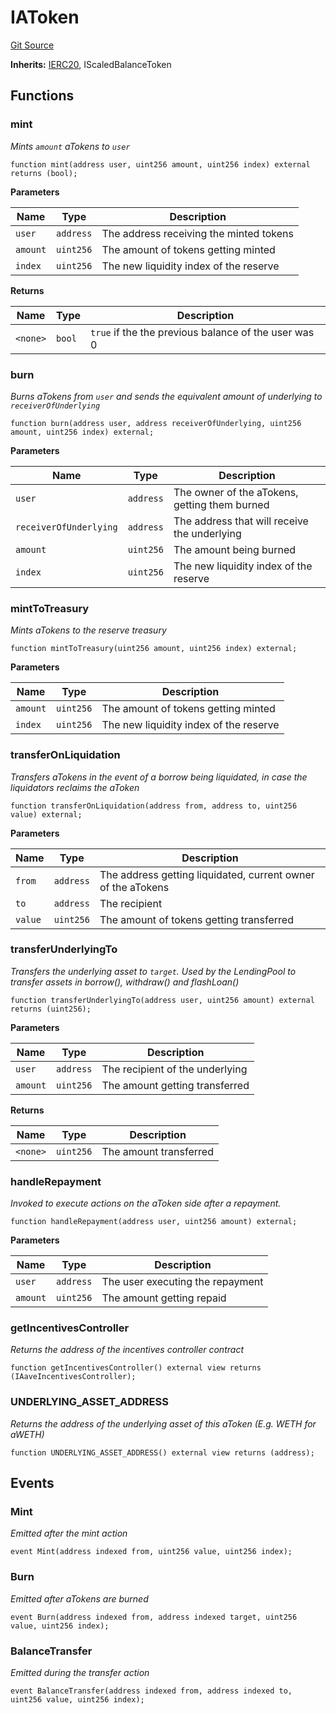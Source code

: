 # IAToken
[Git Source](https://github.com/larrythecucumber321/protocol/blob/0e60393685a4ae7994ac986273cdfa4cf9c069ed/contracts/plugins/assets/aave/IAToken.sol)

**Inherits:**
[IERC20](/tools/docgen/src/contracts/plugins/mocks/vendor/EasyAuction.sol/interface.IERC20.md), IScaledBalanceToken


## Functions
### mint

*Mints `amount` aTokens to `user`*


```solidity
function mint(address user, uint256 amount, uint256 index) external returns (bool);
```
**Parameters**

|Name|Type|Description|
|----|----|-----------|
|`user`|`address`|The address receiving the minted tokens|
|`amount`|`uint256`|The amount of tokens getting minted|
|`index`|`uint256`|The new liquidity index of the reserve|

**Returns**

|Name|Type|Description|
|----|----|-----------|
|`<none>`|`bool`|`true` if the the previous balance of the user was 0|


### burn

*Burns aTokens from `user` and sends the equivalent amount of underlying to `receiverOfUnderlying`*


```solidity
function burn(address user, address receiverOfUnderlying, uint256 amount, uint256 index) external;
```
**Parameters**

|Name|Type|Description|
|----|----|-----------|
|`user`|`address`|The owner of the aTokens, getting them burned|
|`receiverOfUnderlying`|`address`|The address that will receive the underlying|
|`amount`|`uint256`|The amount being burned|
|`index`|`uint256`|The new liquidity index of the reserve|


### mintToTreasury

*Mints aTokens to the reserve treasury*


```solidity
function mintToTreasury(uint256 amount, uint256 index) external;
```
**Parameters**

|Name|Type|Description|
|----|----|-----------|
|`amount`|`uint256`|The amount of tokens getting minted|
|`index`|`uint256`|The new liquidity index of the reserve|


### transferOnLiquidation

*Transfers aTokens in the event of a borrow being liquidated, in case the liquidators reclaims the aToken*


```solidity
function transferOnLiquidation(address from, address to, uint256 value) external;
```
**Parameters**

|Name|Type|Description|
|----|----|-----------|
|`from`|`address`|The address getting liquidated, current owner of the aTokens|
|`to`|`address`|The recipient|
|`value`|`uint256`|The amount of tokens getting transferred|


### transferUnderlyingTo

*Transfers the underlying asset to `target`. Used by the LendingPool to transfer
assets in borrow(), withdraw() and flashLoan()*


```solidity
function transferUnderlyingTo(address user, uint256 amount) external returns (uint256);
```
**Parameters**

|Name|Type|Description|
|----|----|-----------|
|`user`|`address`|The recipient of the underlying|
|`amount`|`uint256`|The amount getting transferred|

**Returns**

|Name|Type|Description|
|----|----|-----------|
|`<none>`|`uint256`|The amount transferred|


### handleRepayment

*Invoked to execute actions on the aToken side after a repayment.*


```solidity
function handleRepayment(address user, uint256 amount) external;
```
**Parameters**

|Name|Type|Description|
|----|----|-----------|
|`user`|`address`|The user executing the repayment|
|`amount`|`uint256`|The amount getting repaid|


### getIncentivesController

*Returns the address of the incentives controller contract*


```solidity
function getIncentivesController() external view returns (IAaveIncentivesController);
```

### UNDERLYING_ASSET_ADDRESS

*Returns the address of the underlying asset of this aToken (E.g. WETH for aWETH)*


```solidity
function UNDERLYING_ASSET_ADDRESS() external view returns (address);
```

## Events
### Mint
*Emitted after the mint action*


```solidity
event Mint(address indexed from, uint256 value, uint256 index);
```

### Burn
*Emitted after aTokens are burned*


```solidity
event Burn(address indexed from, address indexed target, uint256 value, uint256 index);
```

### BalanceTransfer
*Emitted during the transfer action*


```solidity
event BalanceTransfer(address indexed from, address indexed to, uint256 value, uint256 index);
```

